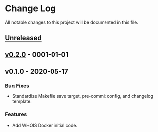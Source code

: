 # Change Log

All notable changes to this project will be documented in this file.

<a name="unreleased"></a>
## [Unreleased]



<a name="v0.2.0"></a>
## [v0.2.0] - 0001-01-01



<a name="v0.1.0"></a>
## v0.1.0 - 2020-05-17
### Bug Fixes
- Standardize Makefile save target, pre-commit config, and changelog template.

### Features
- Add WHOIS Docker initial code.


[Unreleased]: https://github.com/tool-dockers/docker-whois/compare/v0.2.0...HEAD
[v0.2.0]: https://github.com/tool-dockers/docker-whois/compare/v0.1.0...v0.2.0
